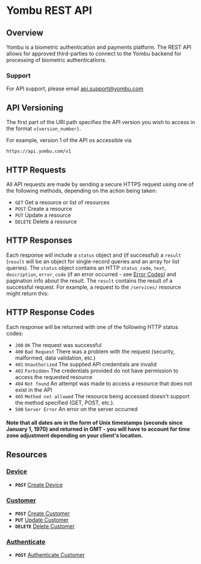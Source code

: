 # Yombu REST API

## Overview
Yombu is a biometric authentication and payments platform. The REST API allows for approved third-parties to connect to the Yombu backend for processing of biometric authentications.

### Support
For API support, please email api.support@yombu.com

## API Versioning
The first part of the URI path specifies the API version you wish to access in the format `v{version_number}`.

For example, version 1 of the API os accessible via 

```no-highlight
https://api.yombu.com/v1
```

## HTTP Requests
All API requests are made by sending a secure HTTPS request using one of the following methods, depending on the action being taken:

* `GET` Get a resource or list of resources
* `POST` Create a resource
* `PUT` Update a resource
* `DELETE` Delete a resource

## HTTP Responses
Each response will include a `status` object and (if successful) a `result` (`result` will be an object for single-record queries and an array for list queries).  The `status` object contains an HTTP `status_code`, `text`, `description`, `error_code` (if an error occurred - see [Error Codes]) and pagination info about the result. The `result` contains the result of a successful request.  For example, a request to the `/services/` resource might return this:

## HTTP Response Codes
Each response will be returned with one of the following HTTP status codes:

* `200` `OK` The request was successful
* `400` `Bad Request` There was a problem with the request (security, malformed, data validation, etc.)
* `401` `Unauthorized` The supplied API credentials are invalid
* `403` `Forbidden` The credentials provided do not have permission to access the requested resource
* `404` `Not found` An attempt was made to access a resource that does not exist in the API
* `405` `Method not allowed` The resource being accessed doesn't support the method specified (GET, POST, etc.).
* `500` `Server Error` An error on the server occurred

#### Note that all dates are in the form of Unix timestamps (seconds since January 1, 1970) and returned in GMT - you will have to account for time zone adjustment depending on your client's location.

## Resources

### [Device][]
- **<code>POST</code>** [Create Device](/device/POST.md)

### [Customer][]
- **<code>POST</code>** [Create Customer](/customer/POST.md)
- **<code>PUT</code>** [Update Customer](/customer/PUT.md)
- **<code>DELETE</code>** [Delete Customer](/customer/DELETE.md)

### [Authenticate][]
- **<code>POST</code>** [Authenticate Customer](/authenticate/POST.md)

[Device]: /device/
[Customer]: /customer/
[Authenticate]: /authenticate/
[Error Codes]: /error_codes.md
